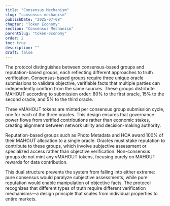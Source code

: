 ```yaml
---
title: "Consensus Mechanism"
slug: "consensus-mechanism"
publishDate: "2025-07-08"
chapter: "Token Economy"
section: "Consensus Mechanism"
parentSlug: "token-economy"
order: 2
toc: true
description: ""
draft: false
---
```


The protocol distinguishes between consensus-based groups and reputation-based groups, each reflecting different approaches to truth verification. Consensus-based groups require three unique oracle submissions to validate objective, verifiable facts that multiple parties can independently confirm from the same sources. These groups distribute MAHOUT according to submission order: 80% to the first oracle, 15% to the second oracle, and 5% to the third oracle.

Three vMAHOUT tokens are minted per consensus group submission cycle, one for each of the three oracles. This design ensures that governance power flows from verified contributions rather than economic stakes, creating alignment between network utility and decision-making authority.

Reputation-based groups such as Photo Metadata and HOA award 100% of their MAHOUT allocation to a single oracle. Oracles must stake reputation to contribute to these groups, which involve subjective assessment or specialized access rather than objective verification. Non-consensus groups do not mint any vMAHOUT tokens, focusing purely on MAHOUT rewards for data contribution.

This dual structure prevents the system from falling into either extreme: pure consensus would paralyze subjective assessments, while pure reputation would enable manipulation of objective facts. The protocol recognizes that different types of truth require different verification mechanisms—a design principle that scales from individual properties to entire markets.
